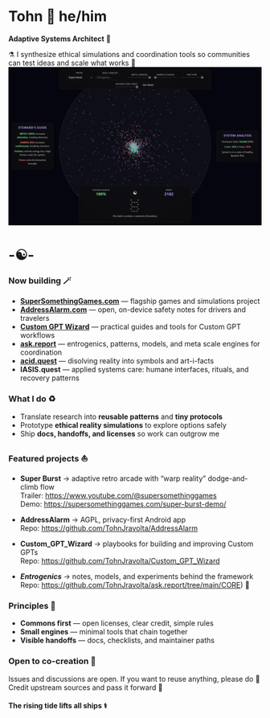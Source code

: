 # Tohn 🧿 he/him

**Adaptive Systems Architect** 🔮 

⚗️ I synthesize ethical simulations and coordination tools so communities can test ideas and scale what works 🎯
![oroucoros](Screen_2025-10-06_OUROCOROS.png)
# -☯️- 

### Now building 🪄
- **[SuperSomethingGames.com](https://supersomethinggames.com)** — flagship games and simulations project
- **[AddressAlarm.com](https://AddressAlarm.com)** — open, on-device safety notes for drivers and travelers  
- **[Custom GPT Wizard](https://github.com/TohnJravolta/Custom_GPT_Wizard)** — practical guides and tools for Custom GPT workflows
- **[ask.report](https://ask.report)** — entrogenics, patterns, models, and meta scale engines for coordination
- **[acid.quest](https://acid.quest)** — disolving reality into symbols and art-i-facts
- **IASIS.quest** — applied systems care: humane interfaces, rituals, and recovery patterns

### What I do ♻️
- Translate research into **reusable patterns** and **tiny protocols**  
- Prototype **ethical reality simulations** to explore options safely  
- Ship **docs, handoffs, and licenses** so work can outgrow me

### Featured projects ⛵
- **Super Burst** → adaptive retro arcade with “warp reality” dodge-and-climb flow      
  Trailer: https://www.youtube.com/@supersomethinggames  
  Demo: https://supersomethinggames.com/super-burst-demo/

- **AddressAlarm** → AGPL, privacy-first Android app  
  Repo: https://github.com/TohnJravolta/AddressAlarm  
 
- **Custom_GPT_Wizard** → playbooks for building and improving Custom GPTs  
  Repo: https://github.com/TohnJravolta/Custom_GPT_Wizard  

- ***Entrogenics*** → notes, models, and experiments behind the framework
  <br>Repo: https://github.com/TohnJravolta/ask.report/tree/main/CORE) 🧿

### Principles 🧭
- **Commons first** — open licenses, clear credit, simple rules  
- **Small engines** — minimal tools that chain together  
- **Visible handoffs** — docs, checklists, and maintainer paths


### Open to co-creation 🦉
Issues and discussions are open. If you want to reuse anything, please do 🧬  
Credit upstream sources and pass it forward 🐬

#### The rising tide lifts all ships ⚕️
